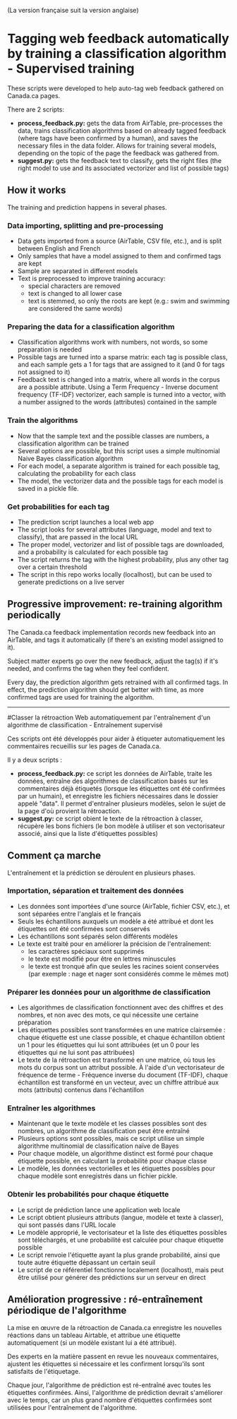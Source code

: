 (La version française suit la version anglaise)

# Tagging web feedback automatically by training a classification algorithm - Supervised training

These scripts were developed to help auto-tag web feedback gathered on Canada.ca pages.

There are 2 scripts:
- **process_feedback.py:** gets the data from AirTable, pre-processes the data, trains classification algorithms based on already tagged feedback (where tags have been confirmed by a human), and saves the necessary files in the data folder. Allows for training several models, depending on the topic of the page the feedback was gathered from.
- **suggest.py:** gets the feedback text to classify, gets the right files (the right model to use and its associated vectorizer and list of possible tags)

## How it works
The training and prediction happens in several phases.

### Data importing, splitting and pre-processing
- Data gets imported from a source (AirTable, CSV file, etc.), and is split between English and French
- Only samples that have a model assigned to them and confirmed tags are kept
- Sample are separated in different models
- Text is preprocessed to improve training accuracy:
  - special characters are removed
  - text is changed to all lower case
  - text is stemmed, so only the roots are kept (e.g.: swim and swimming are considered the same words)

### Preparing the data for a classification algorithm
- Classification algorithms work with numbers, not words, so some preparation is needed
- Possible tags are turned into a sparse matrix: each tag is possible class, and each sample gets a 1 for tags that are assigned to it (and 0 for tags not assigned to it)
- Feedback text is changed into a matrix, where all words in the corpus are a possible attribute. Using a Term Frequency - Inverse document frequency (TF-IDF) vectorizer, each sample is turned into a vector, with a number assigned to the words (attributes) contained in the sample

### Train the algorithms
- Now that the sample text and the possible classes are numbers, a classification algorithm can be trained
- Several options are possible, but this script uses a simple multinomial Naive Bayes classification algorithm
- For each model, a separate algorithm is trained for each possible tag, calculating the probability for each class
- The model, the vectorizer data and the possible tags for each model is saved in a pickle file.

### Get probabilities for each tag
- The prediction script launches a local web app
- The script looks for several attributes (language, model and text to classify), that are passed in the local URL
- The proper model, vectorizer and list of possible tags are downloaded, and a probability is calculated for each possible tag
- The script returns the tag with the highest probability, plus any other tag over a certain threshold
- The script in this repo works locally (localhost), but can be used to generate predictions on a live server


## Progressive improvement: re-training algorithm periodically

The Canada.ca feedback implementation records new feedback into an AirTable, and tags it automatically (if there's an existing model assigned to it).

Subject matter experts go over the new feedback, adjust the tag(s) if it's needed, and confirms the tag when they feel confident.

Every day, the prediction algorithm gets retrained with all confirmed tags. In effect, the prediction algorithm should get better with time, as more confirmed tags are used for training the algorithm.

***

#Classer la rétroaction Web automatiquement par l'entraînement d'un algorithme de classification - Entraînement supervisé

Ces scripts ont été développés pour aider à étiqueter automatiquement les commentaires recueillis sur les pages de Canada.ca.

Il y a deux scripts :
- **process_feedback.py:** ce script les données de AirTable, traite les données, entraîne des algorithmes de classification basés sur les commentaires déjà étiquetés (lorsque les étiquettes ont été confirmées par un humain), et enregistre les fichiers nécessaires dans le dossier appelé "data". Il permet d'entraîner plusieurs modèles, selon le sujet de la page d'où provient la rétroaction.
- **suggest.py:** ce script obient le texte de la rétroaction à classer, récupère les bons fichiers (le bon modèle à utiliser et son vectorisateur associé, ainsi que la liste d'étiquettes possibles)

## Comment ça marche
L'entraînement et la prédiction se déroulent en plusieurs phases.

### Importation, séparation et traitement des données
- Les données sont importées d'une source (AirTable, fichier CSV, etc.), et sont séparées entre l'anglais et le français
- Seuls les échantillons auxquels un modèle a été attribué et dont les étiquettes ont été confirmées sont conservés
- Les échantillons sont séparés selon différents modèles
- Le texte est traité pour en améliorer la précision de l'entraînement:
  - les caractères spéciaux sont supprimés
  - le texte est modifié pour être en lettres minuscules
  - le texte est tronqué afin que seules les racines soient conservées (par exemple : nage et nager sont considérés comme le mêmes mot)

### Préparer les données pour un algorithme de classification
- Les algorithmes de classification fonctionnent avec des chiffres et des nombres, et non avec des mots, ce qui nécessite une certaine préparation
- Les étiquettes possibles sont transformées en une matrice clairsemée : chaque étiquette est une classe possible, et chaque échantillon obtient un 1 pour les étiquettes qui lui sont attribuées (et un 0 pour les étiquettes qui ne lui sont pas attribuées)
- Le texte de la rétroaction est transformé en une matrice, où tous les mots du corpus sont un attribut possible. À l'aide d'un vectorisateur de fréquence de terme - Fréquence inverse du document (TF-IDF), chaque échantillon est transformé en un vecteur, avec un chiffre attribué aux mots (attributs) contenus dans l'échantillon

### Entraîner les algorithmes
- Maintenant que le texte modèle et les classes possibles sont des nombres, un algorithme de classification peut être entraîné
- Plusieurs options sont possibles, mais ce script utilise un simple algorithme multinomial de classification naïve de Bayes
- Pour chaque modèle, un algorithme distinct est formé pour chaque étiquette possible, en calculant la probabilité pour chaque classe
- Le modèle, les données vectorielles et les étiquettes possibles pour chaque modèle sont enregistrés dans un fichier pickle.

### Obtenir les probabilités pour chaque étiquette
- Le script de prédiction lance une application web locale
- Le script obtient plusieurs attributs (langue, modèle et texte à classer), qui sont passés dans l'URL locale
- Le modèle approprié, le vectorisateur et la liste des étiquettes possibles sont téléchargés, et une probabilité est calculée pour chaque étiquette possible
- Le script renvoie l'étiquette ayant la plus grande probabilité, ainsi que toute autre étiquette dépassant un certain seuil
- Le script de ce référentiel fonctionne localement (localhost), mais peut être utilisé pour générer des prédictions sur un serveur en direct


## Amélioration progressive : ré-entraînement périodique de l'algorithme

La mise en œuvre de la rétroaction de Canada.ca enregistre les nouvelles réactions dans un tableau Airtable, et attribue une étiquette automatiquement (si un modèle existant lui a été attribué).

Des experts en la matière passent en revue les nouveaux commentaires, ajustent les étiquettes si nécessaire et les confirment lorsqu'ils sont satisfaits de l'étiquetage.

Chaque jour, l'algorithme de prédiction est ré-entraîné avec toutes les étiquettes confirmées. Ainsi, l'algorithme de prédiction devrait s'améliorer avec le temps, car un plus grand nombre d'étiquettes confirmées sont utilisées pour l'entraînement de l'algorithme.
